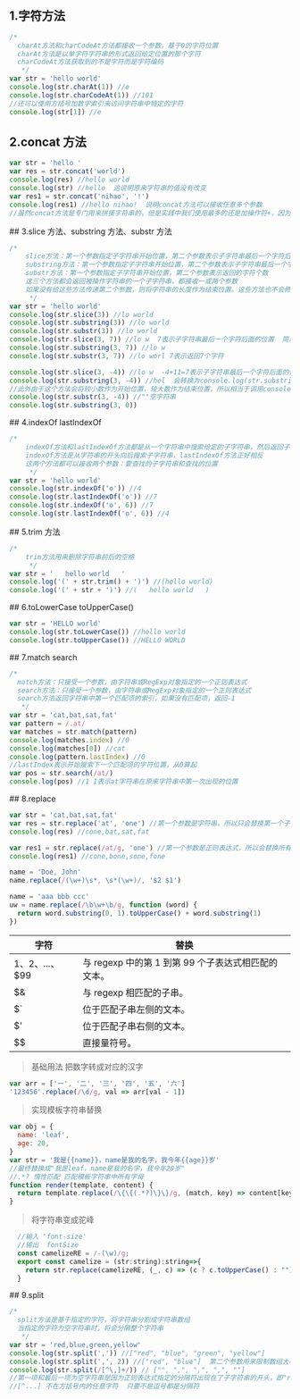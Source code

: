 <!--
 * @Author: lcz
 * @Date: 2021-03-11 17:58:48
 * @LastEditTime: 2021-11-02 10:28:16
 * @LastEditors: Please set LastEditors
 * @Description: In User Settings Edit
 * @FilePath: \lcz_document\docs\jsString.md
-->

## 1.字符方法

```js
/* 
  charAt方法和charCodeAt方法都接收一个参数，基于0的字符位置 
  charAt方法是以单字符字符串的形式返回给定位置的那个字符 
  charCodeAt方法获取到的不是字符而是字符编码 
   */
var str = 'hello world'
console.log(str.charAt(1)) //e
console.log(str.charCodeAt(1)) //101
//还可以使用方括号加数字索引来访问字符串中特定的字符
console.log(str[1]) //e
```

## 2.concat 方法

```js
var str = 'hello '
var res = str.concat('world')
console.log(res) //hello world
console.log(str) //hello  这说明原来字符串的值没有改变
var res1 = str.concat('nihao', '!')
console.log(res1) //hello nihao!  说明concat方法可以接收任意多个参数
//虽然concat方法是专门用来拼接字符串的，但是实践中我们使用最多的还是加操作符+，因为其简易便行
```

## 3.slice 方法、substring 方法、substr 方法

```js
/* 
    slice方法：第一个参数指定子字符串开始位置，第二个参数表示子字符串最后一个字符后面的位置 
    substring方法：第一个参数指定子字符串开始位置，第二个参数表示子字符串最后一个字符后面的位置 
    substr方法：第一个参数指定子字符串开始位置，第二个参数表示返回的字符个数 
    这三个方法都会返回被操作字符串的一个子字符串，都接收一或两个参数 
    如果没有给这些方法传递第二个参数，则将字符串的长度作为结束位置。这些方法也不会修改字符串本身，只是返回一个基本类型的字符串值 
     */
var str = 'hello world'
console.log(str.slice(3)) //lo world
console.log(str.substring(3)) //lo world
console.log(str.substr(3)) //lo world
console.log(str.slice(3, 7)) //lo w  7表示子字符串最后一个字符后面的位置  简单理解就是包含头不包含尾
console.log(str.substring(3, 7)) //lo w
console.log(str.substr(3, 7)) //lo worl 7表示返回7个字符

console.log(str.slice(3, -4)) //lo w  -4+11=7表示子字符串最后一个字符后面的位置  简单理解就是包含头不包含尾
console.log(str.substring(3, -4)) //hel  会转换为console.log(str.substring(3,0));
//此外由于这个方法会将较小数作为开始位置，较大数作为结束位置，所以相当于调用console.log(str.substring(0,3));
console.log(str.substr(3, -4)) //""空字符串
console.log(str.substring(3, 0))
```

## 4.indexOf lastIndexOf

```js
/* 
    indexOf方法和lastIndexOf方法都是从一个字符串中搜索给定的子字符串，然后返回子字符串的位置，如果没有找到，则返回-1 
    indexOf方法是从字符串的开头向后搜索子字符串，lastIndexOf方法正好相反 
    这两个方法都可以接收两个参数：要查找的子字符串和查找的位置 
     */
var str = 'hello world'
console.log(str.indexOf('o')) //4
console.log(str.lastIndexOf('o')) //7
console.log(str.indexOf('o', 6)) //7
console.log(str.lastIndexOf('o', 6)) //4
```

## 5.trim 方法

```js
/* 
    trim方法用来删除字符串前后的空格 
     */
var str = '   hello world   '
console.log('(' + str.trim() + ')') //(hello world)
console.log('(' + str + ')') //(   hello world   )
```

## 6.toLowerCase toUpperCase()

```js
var str = 'HELLO world'
console.log(str.toLowerCase()) //hello world
console.log(str.toUpperCase()) //HELLO WORLD
```

## 7.match search

```js
/* 
  match方法：只接受一个参数，由字符串或RegExp对象指定的一个正则表达式 
  search方法：只接受一个参数，由字符串或RegExp对象指定的一个正则表达式 
  search方法返回字符串中第一个匹配项的索引，如果没有匹配项，返回-1 
   */
var str = 'cat,bat,sat,fat'
var pattern = /.at/
var matches = str.match(pattern)
console.log(matches.index) //0
console.log(matches[0]) //cat
console.log(pattern.lastIndex) //0
//lastIndex表示开始搜索下一个匹配项的字符位置，从0算起
var pos = str.search(/at/)
console.log(pos) //1 1表示at字符串在原来字符串中第一次出现的位置
```

## 8.replace

```js
var str = 'cat,bat,sat,fat'
var res = str.replace('at', 'one') //第一个参数是字符串，所以只会替换第一个子字符串
console.log(res) //cone,bat,sat,fat

var res1 = str.replace(/at/g, 'one') //第一个参数是正则表达式，所以会替换所有的子字符串
console.log(res1) //cone,bone,sone,fone

name = 'Doe, John'
name.replace(/(\w+)\s*, \s*(\w+)/, '$2 $1')

name = 'aaa bbb ccc'
uw = name.replace(/\b\w+\b/g, function (word) {
  return word.substring(0, 1).toUpperCase() + word.substring(1)
})
```

| 字符             | 替换                                                |
| ---------------- | --------------------------------------------------- |
| $1、$2、...、$99 | 与 regexp 中的第 1 到第 99 个子表达式相匹配的文本。 |
| $&               | 与 regexp 相匹配的子串。                            |
| $`               | 位于匹配子串左侧的文本。                            |
| $'               | 位于匹配子串右侧的文本。                            |
| $$               | 直接量符号。                                        |

> 基础用法
> 把数字转成对应的汉字

```js
var arr = ['一', '二', '三', '四', '五', '六']
'123456'.replace(/\d/g, val => arr[val - 1])
```

> 实现模板字符串替换

```js
var obj = {
  name: 'leaf',
  age: 20,
}
var str = '我是{{name}}，name是我的名字，我今年{{age}}岁'
//最终替换成"我是leaf，name是我的名字，我今年20岁"
//.*? 惰性匹配 匹配模板字符串中所有字母
function render(template, content) {
  return template.replace(/\{\{(.*?)\}\}/g, (match, key) => content[key.trim()])
}
```
> 将字符串变成驼峰
```js
  //输入 'font-size'
  //输出  fontSize
  const camelizeRE = /-(\w)/g;
  export const camelize = (str:string):string=>{
    return str.replace(camelizeRE, (_, c) => (c ? c.toUpperCase() : ""))
  }
```

## 9.split

```js
/* 
  split方法是基于指定的字符，将字符串分割成字符串数组 
  当指定的字符为空字符串时，将会分隔整个字符串 
   */
var str = 'red,blue,green,yellow'
console.log(str.split(',')) //["red", "blue", "green", "yellow"]
console.log(str.split(',', 2)) //["red", "blue"]  第二个参数用来限制数组大小
console.log(str.split(/[^\,]+/)) // ["", ",", ",", ",", ""]
//第一项和最后一项为空字符串是因为正则表达式指定的分隔符出现在了子字符串的开头，即"red"和"yellow"
//[^...] 不在方括号内的任意字符  只要不是逗号都是分隔符
```
